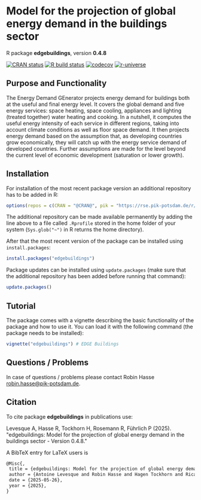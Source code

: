 # Model for the projection of global energy demand in the buildings sector

R package **edgebuildings**, version **0.4.8**

[![CRAN status](https://www.r-pkg.org/badges/version/edgebuildings)](https://cran.r-project.org/package=edgebuildings) [![R build status](https://github.com/hagento/edgebuildings/workflows/check/badge.svg)](https://github.com/hagento/edgebuildings/actions) [![codecov](https://codecov.io/gh/hagento/edgebuildings/branch/master/graph/badge.svg)](https://app.codecov.io/gh/hagento/edgebuildings) [![r-universe](https://pik-piam.r-universe.dev/badges/edgebuildings)](https://pik-piam.r-universe.dev/builds)

## Purpose and Functionality


  The Energy Demand GEnerator projects energy demand for buildings both at the
  useful and final energy level. It covers the global demand and five energy services:
  space heating, space cooling, appliances and lighting (treated together) water heating
  and cooking. In a nutshell, it computes the useful energy intensity of each service
  in different regions, taking into account climate conditions as well as floor space
  demand. It then projects energy demand based on the assumption that, as developing
  countries grow economically, they will catch up with the energy service demand of
  developed countries. Further assumptions are made for the level beyond
  the current level of economic development (saturation or lower growth).


## Installation

For installation of the most recent package version an additional repository has to be added in R:

```r
options(repos = c(CRAN = "@CRAN@", pik = "https://rse.pik-potsdam.de/r/packages"))
```
The additional repository can be made available permanently by adding the line above to a file called `.Rprofile` stored in the home folder of your system (`Sys.glob("~")` in R returns the home directory).

After that the most recent version of the package can be installed using `install.packages`:

```r 
install.packages("edgebuildings")
```

Package updates can be installed using `update.packages` (make sure that the additional repository has been added before running that command):

```r 
update.packages()
```

## Tutorial

The package comes with a vignette describing the basic functionality of the package and how to use it. You can load it with the following command (the package needs to be installed):

```r
vignette("edgebuildings") # EDGE Buildings
```

## Questions / Problems

In case of questions / problems please contact Robin Hasse <robin.hasse@pik-potsdam.de>.

## Citation

To cite package **edgebuildings** in publications use:

Levesque A, Hasse R, Tockhorn H, Rosemann R, Führlich P (2025). "edgebuildings: Model for the projection of global energy demand in the buildings sector - Version 0.4.8."

A BibTeX entry for LaTeX users is

 ```latex
@Misc{,
  title = {edgebuildings: Model for the projection of global energy demand in the buildings sector - Version 0.4.8},
  author = {Antoine Levesque and Robin Hasse and Hagen Tockhorn and Ricarda Rosemann and Pascal Führlich},
  date = {2025-05-26},
  year = {2025},
}
```
